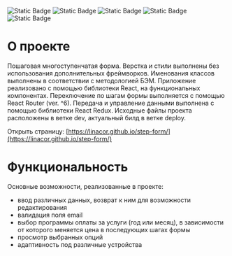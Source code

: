 ![Static Badge](https://img.shields.io/badge/CSS-3-blue) ![Static Badge](https://img.shields.io/badge/JavaScript-ES6-yellow) ![Static Badge](https://img.shields.io/badge/React-18-blue) ![Static Badge](https://img.shields.io/badge/Router-%5E7-%23fd3e4d
) ![Static Badge](https://img.shields.io/badge/Redux-%5E9-light%20green)


# О проекте
Пошаговая многоступенчатая форма. Верстка и стили выполнены без использования дополнительных фреймворков. Именования классов выполнены в соответствии с методологией БЭМ. Приложение реализовано с помощью библиотеки React, на функциональных компонентах. 
Переключение по шагам формы выполняется с помощью React Router (ver. ^6).
Передача и управление данными выполнена с помощью библиотеки React Redux.
Исходные файлы проекта расположены в ветке dev, актуальный билд в ветке deploy.

Открыть страницу: [https://linacor.github.io/step-form/](https://linacor.github.io/step-form/)

# Функциональность
Основные возможности, реализованные в проекте:
- ввод различных данных, возврат к ним для возможности редактирования
- валидация поля email
- выбор программы оплаты за услуги (год или месяц), в зависимости от которого меняется цена в последующих шагах формы
- просмотр выбранных опций
- адаптивность под различные устройства

